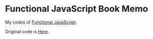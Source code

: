 # Functional JavaScript Book Memo

My codes of [Functional JavaScript](http://www.functionaljavascript.com/ "Functional JavaScript").

Original code is [Here](https://github.com/funjs/book-source "Functional").